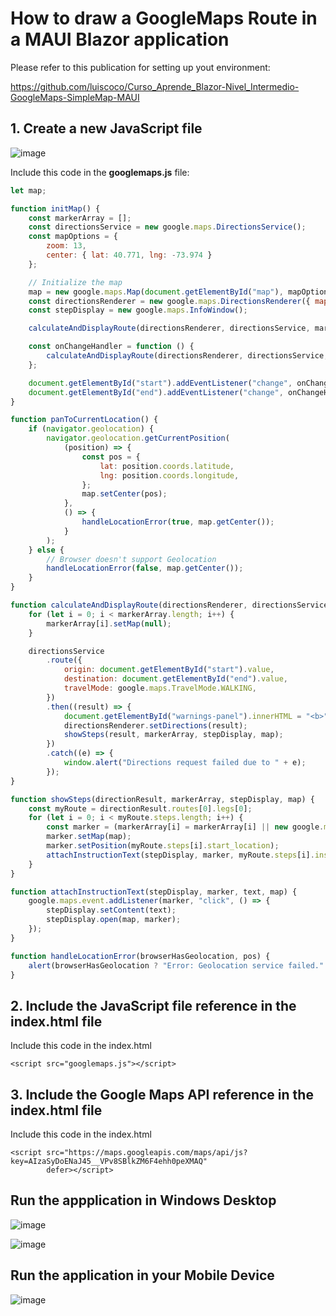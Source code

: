 # How to draw a GoogleMaps Route in a MAUI Blazor application

Please refer to this publication for setting up yout environment:

https://github.com/luiscoco/Curso_Aprende_Blazor-Nivel_Intermedio-GoogleMaps-SimpleMap-MAUI

## 1. Create a new JavaScript file

![image](https://github.com/user-attachments/assets/4ad77a31-ec58-40ef-b301-2c7c531d18fd)

Include this code in the **googlemaps.js** file:

```javascript
let map;

function initMap() {
    const markerArray = [];
    const directionsService = new google.maps.DirectionsService();
    const mapOptions = {
        zoom: 13,
        center: { lat: 40.771, lng: -73.974 }
    };

    // Initialize the map
    map = new google.maps.Map(document.getElementById("map"), mapOptions);
    const directionsRenderer = new google.maps.DirectionsRenderer({ map: map });
    const stepDisplay = new google.maps.InfoWindow();

    calculateAndDisplayRoute(directionsRenderer, directionsService, markerArray, stepDisplay, map);

    const onChangeHandler = function () {
        calculateAndDisplayRoute(directionsRenderer, directionsService, markerArray, stepDisplay, map);
    };

    document.getElementById("start").addEventListener("change", onChangeHandler);
    document.getElementById("end").addEventListener("change", onChangeHandler);
}

function panToCurrentLocation() {
    if (navigator.geolocation) {
        navigator.geolocation.getCurrentPosition(
            (position) => {
                const pos = {
                    lat: position.coords.latitude,
                    lng: position.coords.longitude,
                };
                map.setCenter(pos);
            },
            () => {
                handleLocationError(true, map.getCenter());
            }
        );
    } else {
        // Browser doesn't support Geolocation
        handleLocationError(false, map.getCenter());
    }
}

function calculateAndDisplayRoute(directionsRenderer, directionsService, markerArray, stepDisplay, map) {
    for (let i = 0; i < markerArray.length; i++) {
        markerArray[i].setMap(null);
    }

    directionsService
        .route({
            origin: document.getElementById("start").value,
            destination: document.getElementById("end").value,
            travelMode: google.maps.TravelMode.WALKING,
        })
        .then((result) => {
            document.getElementById("warnings-panel").innerHTML = "<b>" + result.routes[0].warnings + "</b>";
            directionsRenderer.setDirections(result);
            showSteps(result, markerArray, stepDisplay, map);
        })
        .catch((e) => {
            window.alert("Directions request failed due to " + e);
        });
}

function showSteps(directionResult, markerArray, stepDisplay, map) {
    const myRoute = directionResult.routes[0].legs[0];
    for (let i = 0; i < myRoute.steps.length; i++) {
        const marker = (markerArray[i] = markerArray[i] || new google.maps.Marker());
        marker.setMap(map);
        marker.setPosition(myRoute.steps[i].start_location);
        attachInstructionText(stepDisplay, marker, myRoute.steps[i].instructions, map);
    }
}

function attachInstructionText(stepDisplay, marker, text, map) {
    google.maps.event.addListener(marker, "click", () => {
        stepDisplay.setContent(text);
        stepDisplay.open(map, marker);
    });
}

function handleLocationError(browserHasGeolocation, pos) {
    alert(browserHasGeolocation ? "Error: Geolocation service failed." : "Error: Your browser doesn't support geolocation.");
}
```

## 2. Include the JavaScript file reference in the index.html file

Include this code in the index.html

```
<script src="googlemaps.js"></script>
```

## 3. Include the Google Maps API reference in the index.html file

Include this code in the index.html 

```
<script src="https://maps.googleapis.com/maps/api/js?key=AIzaSyDoENaJ45__VPv8SBlkZM6F4ehh0peXMAQ"
        defer></script>
```



## Run the appplication in Windows Desktop

![image](https://github.com/user-attachments/assets/62063706-4e70-4326-97ab-08d7a929d790)

![image](https://github.com/user-attachments/assets/87fafb54-ed3e-4413-a6fe-234fde4d6955)

## Run the application in your Mobile Device

![image](https://github.com/user-attachments/assets/beedeaef-29c0-4f5f-a6e5-b7418d92292e)



